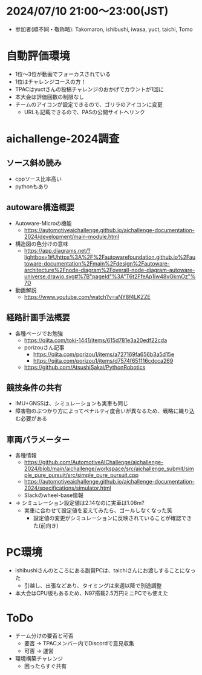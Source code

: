 # 2024/07/10 21:00～23:00(JST)
- 参加者(順不同・敬称略): Takomaron, ishibushi, iwasa, yuct, taichi, Tomo

# 自動評価環境
- 1位〜3位が動画でフォーカスされている
- 1位はチャレンジコースの方！
- TPACはyuctさんの投稿チャレンジのおかげでカウントが1回に
- 本大会は評価回数の制限なし
- チームのアイコンが設定できるので、ゴリラのアイコンに変更
  - URLも記載できるので、PASの公開サイトへリンク

# aichallenge-2024調査
## ソース斜め読み
- cppソース比率高い
- pythonもあり
## autoware構造概要
- Autoware-Microの機能
  - https://automotiveaichallenge.github.io/aichallenge-documentation-2024/development/main-module.html
- 構造図の色分けの意味
  - https://app.diagrams.net/?lightbox=1#Uhttps%3A%2F%2Fautowarefoundation.github.io%2Fautoware-documentation%2Fmain%2Fdesign%2Fautoware-architecture%2Fnode-diagram%2Foverall-node-diagram-autoware-universe.drawio.svg#%7B"pageId"%3A"T6t2FfeAp1iw48vGkmOz"%7D
- 動画解説
  - https://www.youtube.com/watch?v=aNY8f4LKZZE
## 経路計画手法概要
- 各種ページでお勉強
  - https://qiita.com/toki-1441/items/615d781e3a20edf22cda
  - porizouさん記事
    - https://qiita.com/porizou1/items/a727169fa656b3a5d15e
    - https://qiita.com/porizou1/items/d7574f651116cdcca269
  - https://github.com/AtsushiSakai/PythonRobotics
## 競技条件の共有
- IMU+GNSSは、シミュレーションも実車も同じ
- 障害物のぶつかり方によってペナルティ度合いが異なるため、戦略に織り込む必要がある
## 車両パラメーター
- 各種情報
  - https://github.com/AutomotiveAIChallenge/aichallenge-2024/blob/main/aichallenge/workspace/src/aichallenge_submit/simple_pure_pursuit/src/simple_pure_pursuit.cpp
  - https://automotiveaichallenge.github.io/aichallenge-documentation-2024/specifications/simulator.html
  - Slackのwheel-base情報
- -> シミュレーション設定値は2.14なのに実車は1.08m?
  - 実車に合わせて設定値を変えてみたら、ゴールしなくなった笑
    - 設定値の変更がシミュレーションに反映されていることが確認できた(前向き)

# PC環境
- ishibushiさんのところにある副賞PCは、taichiさんにお渡しすることになった
  - 引越し、出張などあり、タイミングは来週以降で別途調整
- 本大会はCPU版もあるため、N97搭載2.5万円ミニPCでも使えた

# ToDo
- チーム分けの要否と可否
  - 要否 -> TPACメンバー内でDiscordで意見収集
  - 可否 -> 運営
- 環境構築チャレンジ
  - 困ったらすぐ共有
